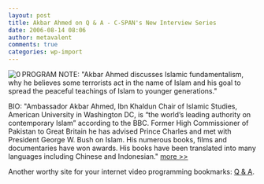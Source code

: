 ```yaml
---
layout: post
title: Akbar Ahmed on Q & A - C-SPAN's New Interview Series
date: 2006-08-14 08:06
author: metavalent
comments: true
categories: wp-import
---
```

<!--Lead Photo --><a href="https://qanda.org/Program/?ProgramID=1090"><img src="https://metavalent.info/images/qanda.logo.gif" align="left" border="0" alt="0" /></a><!-- Commentary -->PROGRAM NOTE: "Akbar Ahmed discusses Islamic fundamentalism, why he believes some terrorists act in the name of Islam and his goal to spread the peaceful teachings of Islam to younger generations."

BIO: "Ambassador Akbar Ahmed, Ibn Khaldun Chair of Islamic Studies, American University in Washington DC, is “the world’s leading authority on contemporary Islam” according to the BBC. Former High Commissioner of Pakistan to Great Britain he has advised Prince Charles and met with President George W. Bush on Islam. His numerous books, films and documentaries have won awards. His books have been translated into many languages including Chinese and Indonesian." <a href="https://qanda.org/Program/?ProgramID=1090">more &gt;&gt;</a>

Another worthy site for your internet video programming bookmarks: <a href="https://qanda.org/">Q &amp; A</a>.
